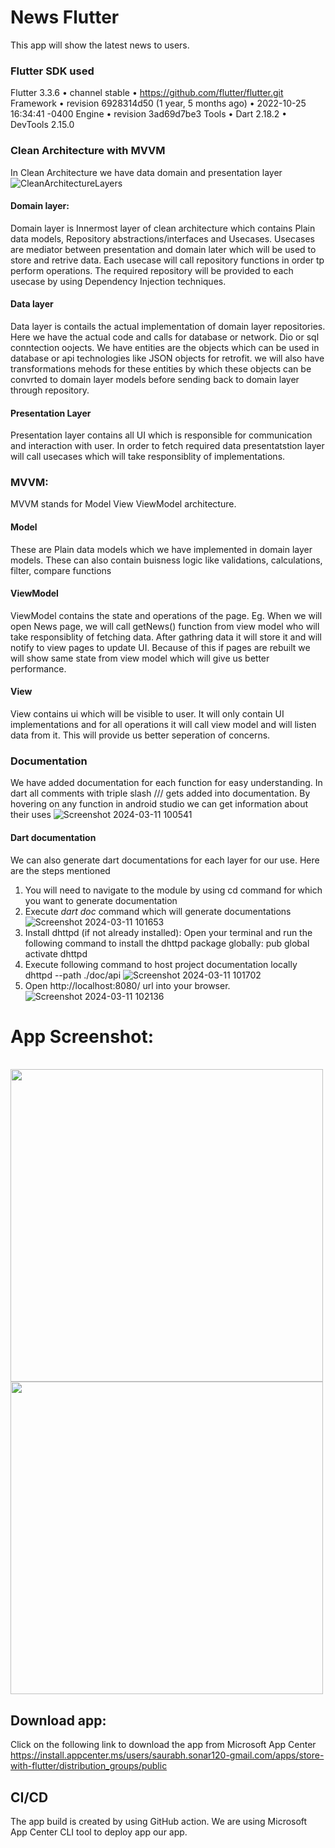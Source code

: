 # News Flutter

This app will show the latest news to users.

### Flutter SDK used

Flutter 3.3.6 • channel stable • https://github.com/flutter/flutter.git
Framework • revision 6928314d50 (1 year, 5 months ago) • 2022-10-25 16:34:41 -0400
Engine • revision 3ad69d7be3
Tools • Dart 2.18.2 • DevTools 2.15.0

### Clean Architecture with MVVM
In Clean Architecture we have data domain and presentation layer
![CleanArchitectureLayers](https://github.com/SaurabhS120/news_flutter/assets/70626113/1ec19f43-fa06-4171-9415-1c1cf07f3f25)
#### Domain layer:
Domain layer is Innermost layer of clean architecture which contains Plain data models, Repository abstractions/interfaces and Usecases.
Usecases are mediator between presentation and domain later which will be used to store and retrive data. Each usecase will call repository functions in order tp perform operations.
The required repository will be provided to each usecase by using Dependency Injection techniques.

#### Data layer
Data layer is contails the actual implementation of domain layer repositories. Here we have the actual code and calls for database or network. Dio or sql conntection oojects.
We have entities are the objects which can be used in database or api technologies like JSON objects for retrofit. we will also have transformations mehods for these entities by which these objects can be convrted to domain layer models before sending back to domain layer through repository.

#### Presentation Layer
Presentation layer contains all UI which is responsible for communication and interaction with user. In order to fetch required data presentatstion layer will call usecases which will take responsiblity of implementations. 

### MVVM:
MVVM stands for Model View ViewModel architecture.
#### Model
These are Plain data models which we have implemented in domain layer models. These can also contain buisness logic like validations, calculations, filter, compare functions
#### ViewModel
ViewModel contains the state and operations of the page. Eg. When we will open News page, we will call getNews() function from view model who will take responsiblity of fetching data. After gathring data it will store it and will notify to view pages to update UI. Because of this if pages are rebuilt we will show same state from view model which will give us better performance.
#### View
View contains ui which will be visible to user. It will only contain UI implementations and for all operations it will call view model and will listen data from it. This will provide us better seperation of concerns.

### Documentation
We have added documentation for each function for easy understanding.
In dart all comments with triple slash /// gets added into documentation.
By hovering on any function in android studio we can get information about their uses
![Screenshot 2024-03-11 100541](https://github.com/SaurabhS120/news_flutter/assets/70626113/3e4f13f9-8e29-4b66-a474-746eae5e224c)

#### Dart documentation
We can also generate dart documentations for each layer for our use. Here are the steps mentioned
1. You will need to navigate to the module by using cd command for which you want to generate documentation
2. Execute *dart doc* command which will generate documentations
![Screenshot 2024-03-11 101653](https://github.com/SaurabhS120/news_flutter/assets/70626113/3116e63a-2c40-457e-bc09-ead2ec985fcb)
3. Install dhttpd (if not already installed):
Open your terminal and run the following command to install the dhttpd package globally:
pub global activate dhttpd
4. Execute following command to host project documentation locally
dhttpd --path ./doc/api
![Screenshot 2024-03-11 101702](https://github.com/SaurabhS120/news_flutter/assets/70626113/7b770b92-2810-41cd-9bce-7adf74f0a222)
5. Open http://localhost:8080/ url into your browser.
![Screenshot 2024-03-11 102136](https://github.com/SaurabhS120/news_flutter/assets/70626113/2d92e4e4-d205-4a5c-b91b-635ec2ee5fc5)

# App Screenshot:
<br>
<img src="https://github.com/SaurabhS120/news_flutter_presentation/assets/70626113/96a084c7-55ad-4b5f-9eec-a7902d5948f0" height=500/>
<img src="https://github.com/SaurabhS120/news_flutter_presentation/assets/70626113/dea4be3d-691c-4d58-8b38-7117d8f8effc" height=500/>

## Download app:
Click on the following link to download the app from Microsoft App Center <br/>
https://install.appcenter.ms/users/saurabh.sonar120-gmail.com/apps/store-with-flutter/distribution_groups/public

## CI/CD
The app build is created by using GitHub action. We are using Microsoft App Center CLI tool to deploy app our app.


